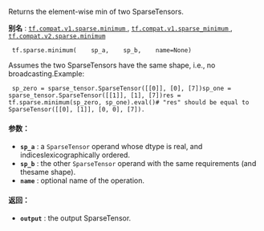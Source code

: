 Returns the element-wise min of two SparseTensors.

**别名** : [ `tf.compat.v1.sparse.minimum` ](/api_docs/python/tf/sparse/minimum), [ `tf.compat.v1.sparse_minimum` ](/api_docs/python/tf/sparse/minimum), [ `tf.compat.v2.sparse.minimum` ](/api_docs/python/tf/sparse/minimum)

```
 tf.sparse.minimum(    sp_a,    sp_b,    name=None) 
```

Assumes the two SparseTensors have the same shape, i.e., no broadcasting.Example:

```
 sp_zero = sparse_tensor.SparseTensor([[0]], [0], [7])sp_one = sparse_tensor.SparseTensor([[1]], [1], [7])res = tf.sparse.minimum(sp_zero, sp_one).eval()# "res" should be equal to SparseTensor([[0], [1]], [0, 0], [7]). 
```

#### 参数：
- **`sp_a`** : a  `SparseTensor`  operand whose dtype is real, and indiceslexicographically ordered.
- **`sp_b`** : the other  `SparseTensor`  operand with the same requirements (and thesame shape).
- **`name`** : optional name of the operation.


#### 返回：
- **`output`** : the output SparseTensor.
